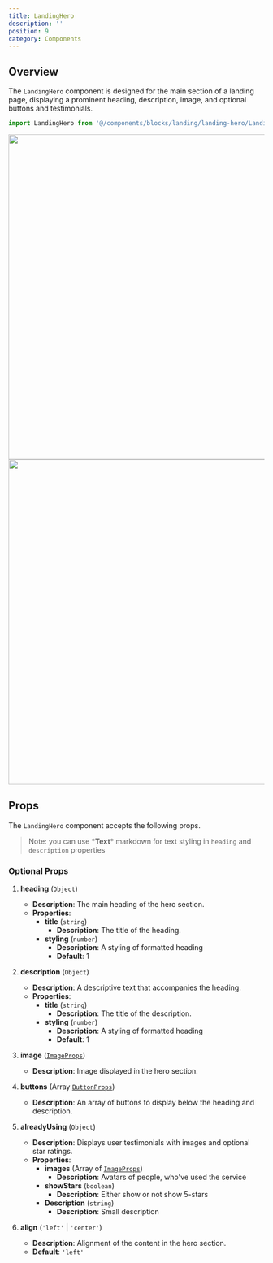 ```yaml
---
title: LandingHero
description: ''
position: 9
category: Components
---
```


## Overview

The `LandingHero` component is designed for the main section of a landing page, displaying a prominent heading, description, image, and optional buttons and testimonials.

```typescript
import LandingHero from '@/components/blocks/landing/landing-hero/LandingHero.vue';
```

<img src="/components/landingHero.png" class="light-img" width="1280" height="640" alt=""/>
<img src="/components/landingHero.png" class="dark-img" width="1280" height="640" alt=""/>


## Props

The `LandingHero` component accepts the following props.
> Note: you can use \***Text**\* markdown for text styling in `heading` and `description` properties

### Optional Props

1. **heading** (`Object`)
    - **Description**: The main heading of the hero section.
    - **Properties**: 
        - **title** (`string`)
            - **Description**: The title of the heading.
        - **styling** (`number`)
            - **Description**: A styling of formatted heading
            - **Default**: 1

2. **description** (`Object`)
    - **Description**: A descriptive text that accompanies the heading.
    - **Properties**: 
        - **title** (`string`)
            - **Description**: The title of the description.
        - **styling** (`number`)
            - **Description**: A styling of formatted heading
            - **Default**: 1

3. **image** ([`ImageProps`](/types/image-props))
    - **Description**: Image displayed in the hero section.

4. **buttons** (Array [`ButtonProps`](/types/button-props))
    - **Description**: An array of buttons to display below the heading and description.

5. **alreadyUsing** (`Object`)
    - **Description**: Displays user testimonials with images and optional star ratings.
    - **Properties**: 
        - **images** (Array of [`ImageProps`](/types/image-props))
            - **Description**: Avatars of people, who've used the service
        - **showStars** (`boolean`)
            - **Description**: Either show or not show 5-stars
        - **Description** (`string`)
            - **Description**: Small description
  
6. **align** (`'left'` | `'center'`)
    - **Description**: Alignment of the content in the hero section.
    - **Default**: `'left'`